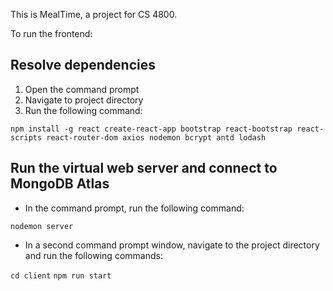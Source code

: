 This is MealTime, a project for CS 4800.

To run the frontend:

## Resolve dependencies

1. Open the command prompt
2. Navigate to project directory
3. Run the following command:

`npm install -g react create-react-app bootstrap react-bootstrap react-scripts react-router-dom axios nodemon bcrypt antd lodash`

## Run the virtual web server and connect to MongoDB Atlas

- In the command prompt, run the following command:

`nodemon server`

- In a second command prompt window, navigate to the project directory and run the following commands:

`cd client`
`npm run start`
